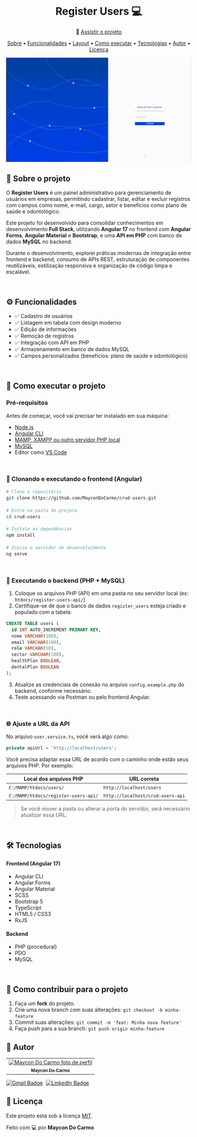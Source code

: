 <h1 align="center"> 
        Register Users 💻 
</h1>
<p align="center">
  🔗 <a href="https://youtu.be/K779wsSbtS4">Assistir o projeto</a>
</p>

<p align="center">
 <a href="#-sobre-o-projeto">Sobre</a> •
 <a href="#-funcionalidades">Funcionalidades</a> •
 <a href="#-layout">Layout</a> • 
 <a href="#-como-executar-o-projeto">Como executar</a> • 
 <a href="#-tecnologias">Tecnologias</a> • 
 <a href="#-autor">Autor</a> • 
 <a href="#user-content--licença">Licença</a>
</p>

<div align="center">
  <img src="./README-assets/register_users.gif" alt="Interface Register Users" width="600">
</div>

## 📌 Sobre o projeto

O **Register Users** é um painel administrativo para gerenciamento de usuários em empresas, permitindo cadastrar, listar, editar e excluir registros com campos como nome, e-mail, cargo, setor e benefícios como plano de saúde e odontológico.

Este projeto foi desenvolvido para consolidar conhecimentos em desenvolvimento **Full Stack**, utilizando **Angular 17** no frontend com **Angular Forms**, **Angular Material** e **Bootstrap**, e uma **API em PHP** com banco de dados **MySQL** no backend.

Durante o desenvolvimento, explorei práticas modernas de integração entre frontend e backend, consumo de APIs REST, estruturação de componentes reutilizáveis, estilização responsiva e organização de código limpa e escalável.

<br>

## ⚙️ Funcionalidades

- ✅ Cadastro de usuários
- ✅ Listagem em tabela com design moderno
- ✅ Edição de informações
- ✅ Remoção de registros
- ✅ Integração com API em PHP
- ✅ Armazenamento em banco de dados MySQL
- ✅ Campos personalizados (benefícios: plano de saúde e odontológico)

<br>

## 🚀 Como executar o projeto

### Pré-requisitos

Antes de começar, você vai precisar ter instalado em sua máquina:

- [Node.js](https://nodejs.org/)
- [Angular CLI](https://angular.io/cli)
- [MAMP, XAMPP ou outro servidor PHP local](https://www.mamp.info/en/)
- [MySQL](https://www.mysql.com/)
- Editor como [VS Code](https://code.visualstudio.com/)

<br>

### 📁 Clonando e executando o frontend (Angular)

```bash
# Clone o repositório
git clone https://github.com/MayconDoCarmo/crud-users.git

# Entre na pasta do projeto
cd crud-users

# Instale as dependências
npm install

# Inicie o servidor de desenvolvimento
ng serve
```

<br>

### 🧩 Executando o backend (PHP + MySQL)

1. Coloque os arquivos PHP (API) em uma pasta no seu servidor local (ex: `htdocs/register-users-api/`)
2. Certifique-se de que o banco de dados `register_users` esteja criado e populado com a tabela:

```sql
CREATE TABLE users (
  id INT AUTO_INCREMENT PRIMARY KEY,
  nome VARCHAR(100),
  email VARCHAR(100),
  role VARCHAR(50),
  sector VARCHAR(100),
  healthPlan BOOLEAN,
  dentalPlan BOOLEAN
);
```

3. Atualize as credenciais de conexão no arquivo `config.example.php` do backend, conforme necessário.
4. Teste acessando via Postman ou pelo frontend Angular.

<br>

### 🌐 Ajuste a URL da API

No arquivo `user.service.ts`, você verá algo como:

```ts
private apiUrl = 'http://localhost/users';
```

Você precisa adaptar essa URL de acordo com o caminho onde estão seus arquivos PHP. Por exemplo:

| Local dos arquivos PHP               | URL correta                       |
| ------------------------------------ | --------------------------------- |
| `C:/MAMP/htdocs/users/`              | `http://localhost/users`          |
| `C:/MAMP/htdocs/register-users-api/` | `http://localhost/crud-users-api` |

> Se você mover a pasta ou alterar a porta do servidor, será necessário atualizar essa URL.

<br>

## 🛠 Tecnologias

#### **Frontend** (Angular 17)

- Angular CLI
- Angular Forms
- Angular Material
- SCSS
- Bootstrap 5
- TypeScript
- HTML5 / CSS3
- RxJS

#### **Backend**

- PHP (procedural)
- PDO
- MySQL

<br>

## 🤝 Como contribuir para o projeto

1. Faça um **fork** do projeto.
2. Crie uma nova branch com suas alterações: `git checkout -b minha-feature`
3. Commit suas alterações: `git commit -m 'feat: Minha nova feature'`
4. Faça push para a sua branch: `git push origin minha-feature`

## 🦸 Autor

<table>
  <tr>
    <td align="center">
      <a href="#">
        <img src="https://avatars.githubusercontent.com/u/137451720?v=4" width="114px;" alt="Maycon Do Carmo foto de perfil"/><br>
        <sub>
          <b>Maycon Do Carmo</b>
        </sub>
      </a>
    </td>

</table>

[![Gmail Badge](https://img.shields.io/badge/-Email-c14438?style=flat-square&logo=Gmail&logoColor=white&link=mailto:maycongusmao.up@gmail.com)](mailto:maycongusmao.up@gmail.com)&nbsp;&nbsp;[![LinkedIn Badge](https://img.shields.io/badge/-LinkedIn-blue?style=flat-square&logo=Linkedin&logoColor=white&link=https://www.linkedin.com/in/maycon-do-carmo-9105b828b/)](https://www.linkedin.com/in/maycon-do-carmo-9105b828b/)

## 📝 Licença

Este projeto está sob a licença [MIT](./LICENSE).

Feito com 💻 por **Maycon Do Carmo**

